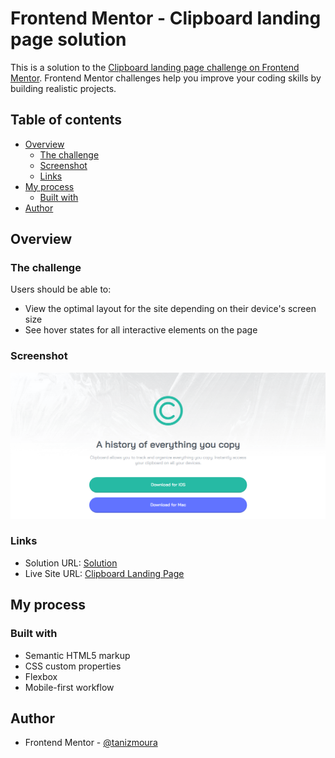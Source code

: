 # Frontend Mentor - Clipboard landing page solution

This is a solution to the [Clipboard landing page challenge on Frontend Mentor](https://www.frontendmentor.io/challenges/clipboard-landing-page-5cc9bccd6c4c91111378ecb9). Frontend Mentor challenges help you improve your coding skills by building realistic projects. 

## Table of contents

- [Overview](#overview)
  - [The challenge](#the-challenge)
  - [Screenshot](#screenshot)
  - [Links](#links)
- [My process](#my-process)
  - [Built with](#built-with)
- [Author](#author)

## Overview

### The challenge

Users should be able to:

- View the optimal layout for the site depending on their device's screen size
- See hover states for all interactive elements on the page

### Screenshot

<img src="assets/images/preview.png">

### Links

- Solution URL: [Solution](https://www.frontendmentor.io/solutions/resposive-landing-page-with-flexbox-MASZc0FMsS)
- Live Site URL: [Clipboard Landing Page]([https://your-live-site-url.com](https://tanizmoura.github.io/Clipboard-landing-page/))

## My process

### Built with

- Semantic HTML5 markup
- CSS custom properties
- Flexbox
- Mobile-first workflow

## Author

- Frontend Mentor - [@tanizmoura](https://www.frontendmentor.io/profile/tanizmoura)


